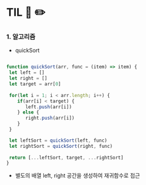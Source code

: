 # TIL 📖 ✏️

   
 ### 1. 알고리즘
 
  - quickSort
    
  ```js

  function quickSort(arr, func = (item) => item) {
   let left = []
   let right = []
   let target = arr[0]
   
   for(let i = 1; i < arr.length; i++) {
      if(arr[i] < target) {
         left.push(arr[i])
      } else {
         right.push(arr[i])
      }
   }

   let leftSort = quickSort(left, func)
   let rightSort = quickSort(right, func)
   
   return [...leftSort, target, ...rightSort]
  }
  
  ```
 
   * 별도의 배열 left, right 공간을 생성하여 재귀함수로 접근
